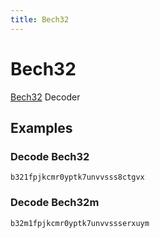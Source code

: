 ```yaml
---
title: Bech32
---
```


# Bech32

[Bech32](https://en.bitcoin.it/wiki/Bech32) Decoder

## Examples

### Decode Bech32

```
b321fpjkcmr0yptk7unvvsss8ctgvx
```

### Decode Bech32m

```
b32m1fpjkcmr0yptk7unvvssserxuym
```